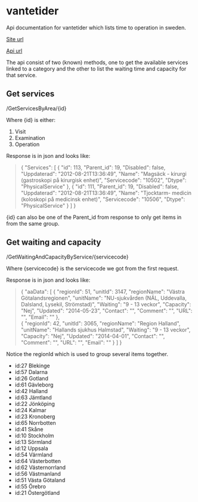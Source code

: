 vantetider
==========

Api documentation for vantetider which lists time to operation in sweden. 

[Site url](http://www.vantetider.se/)

[Api url](http://www.vantetider.se/api/Ajax/)

The api consist of two (known) methods, one to get the available services linked to a category and the other to list the waiting time and capacity for that service. 

Get services
-----------
/GetServicesByArea/{id}

Where {id} is either:
  1. Visit
  2. Examination
  3. Operation

Response is in json and looks like: 

> {
    "Services": [
        {
            "id": 113,
            "Parent_id": 19,
            "Disabled": false,
            "Uppdaterad": "2012-08-21T13:36:49",
            "Name": "Magsäck - kirurgi (gastroskopi på kirurgisk enhet)",
            "Servicecode": "10502",
            "Dtype": "PhysicalService"
        }, 
        {
            "id": 111,
            "Parent_id": 19,
            "Disabled": false,
            "Uppdaterad": "2012-08-21T13:36:49",
            "Name": "Tjocktarm- medicin (koloskopi på medicinsk enhet)",
            "Servicecode": "10506",
            "Dtype": "PhysicalService"
        }
    ]
}

{id} can also be one of the Parent_id from response to only get items in from the same group.

Get waiting and capacity
-----------

/GetWaitingAndCapacityByService/{servicecode}

Where {servicecode} is the servicecode we got from the first request.

Response is in json and looks like: 

> {
    "aaData": [
        {
            "regionId": 51,
            "unitId": 3147,
            "regionName": "Västra Götalandsregionen",
            "unitName": "NU-sjukvården (NÄL, Uddevalla, Dalsland, Lysekil, Strömstad)",
            "Waiting": "9 - 13 veckor",
            "Capacity": "Nej",
            "Updated": "2014-05-23",
            "Contact": "",
            "Comment": "",
            "URL": "",
            "Email": ""
        },       
        {
            "regionId": 42,
            "unitId": 3065,
            "regionName": "Region Halland",
            "unitName": "Hallands sjukhus Halmstad",
            "Waiting": "9 - 13 veckor",
            "Capacity": "Nej",
            "Updated": "2014-04-01",
            "Contact": "",
            "Comment": "",
            "URL": "",
            "Email": ""
        }
    ]
}

Notice the regionId which is used to group several items together.
          <ul>
            <li>id:27 Blekinge</li>
            <li>id:57 Dalarna</li>
            <li>id:26 Gotland</li>
            <li>id:61 Gävleborg</li>
            <li>id:42 Halland</li>
            <li>id:63 Jämtland</li>
            <li>id:22 Jönköping</li>
            <li>id:24 Kalmar</li>
            <li>id:23 Kronoberg</li>
            <li>id:65 Norrbotten</li>
            <li>id:41 Skåne</li>
            <li>id:10 Stockholm</li>
            <li>id:13 Sörmland</li>
            <li>id:12 Uppsala</li>
            <li>id:54 Värmland</li>
            <li>id:64 Västerbotten</li>
            <li>id:62 Västernorrland</li>
            <li>id:56 Västmanland</li>
            <li>id:51 Västa Götaland</li>
            <li>id:55 Örebro</li>
            <li>id:21 Östergötland</li>
          </ul>
